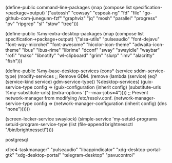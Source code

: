 

(define-public command-line-packages
  (map (compose list specification->package+output)
       '("autossh"
         "cowsay"
         "espeak-ng"
         "fd"
         "file"
         "go-github-com-junegunn-fzf"
         "graphviz"
         "jq"
         "mosh"
         "parallel"
         "progress"
         "pv"
         "ripgrep"
         "sl"
         "stow"
         "tree")))


         
(define-public %my-extra-desktop-packages
  (map (compose list specification->package+output)
       '("alsa-utils" "pulseaudio"
         "font-dejavu" "font-wqy-microhei" "font-awesome"
         "hicolor-icon-theme" "adwaita-icon-theme"
         "ibus" "ibus-rime" "librime" "dconf"
         "sway" "swayidle" "waybar" "rofi" "mako" "libnotify"
         "wl-clipboard" "grim" "slurp" "imv"
         "alacritty" "fish")))


(define-public %my-base-desktop-services
  (cons*
   (service sddm-service-type)
   (modify-services
       ;; Remove GDM.
       (remove (lambda (service)
                 (eq? (service-kind service) gdm-service-type))
               %desktop-services)
     (guix-service-type
      config => (guix-configuration
                 (inherit config)
                 (substitute-urls %my-substitute-urls)
                 (extra-options '("--max-jobs=4"))))
     ;; Prevent network-manager from modifying /etc/resolv.conf.
     (network-manager-service-type
      config => (network-manager-configuration
                 (inherit config)
                 (dns "none"))))))


 (screen-locker-service swaylock)
   (simple-service 'my-setuid-programs
                   setuid-program-service-type
                   (list (file-append brightnessctl "/bin/brightnessctl"))))


postgresql

xfce4-taskmanager"
        "pulseaudio"
        "libappindicator"
        "xdg-desktop-portal-gtk"
        "xdg-desktop-portal"
        "telegram-desktop"
        "pavucontrol"